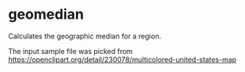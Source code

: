 # geomedian
Calculates the geographic median for a region.

The input sample file was picked from https://openclipart.org/detail/230078/multicolored-united-states-map

